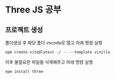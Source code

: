 # Three JS 공부
## 프로젝트 생성
폴더생성 후 해당 폴더 vscode로 열고 아래 명령 실행
```
npm create vite@latest ./ -- --template vinilla
```

이후 불필요한 파일들 삭제해주고 아래 명령 실행
```
npm install three
```